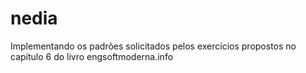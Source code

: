 # nedia
Implementando os padrões solicitados pelos exercícios propostos no capítulo 6 do livro engsoftmoderna.info
